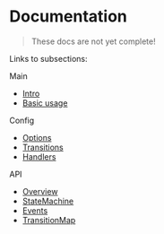 # Documentation

> These docs are not yet complete!

Links to subsections:


Main
- [Intro](intro.md)
- [Basic usage](usage.md)

Config
- [Options](config/options.md)
- [Transitions](config/transitions.md)
- [Handlers](config/handlers.md)

API
- [Overview](api/index)
- [StateMachine](api/statemachine.md)
- [Events](api/events.md)
- [TransitionMap](transitionmap.md)

